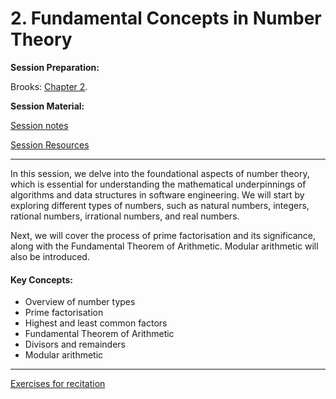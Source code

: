 # 2. Fundamental Concepts in Number Theory

**Session Preparation:**

Brooks: [Chapter 2](https://drive.google.com/file/d/1P9eidJb5qtlZgvHCtqu4uuPa5FFU0Zpn/view?usp=sharing).

**Session Material:**

[Session notes](https://drive.google.com/file/d/1WOfoAG8TILgYiRIPNvXfUiW3rcyIwhhI/view?usp=sharing)

[Session Resources](https://viaucdk-my.sharepoint.com/:f:/g/personal/rib_viauc_dk/Esf4RiApcghJpRmy7bEe1G8B_1Ljm4UIQ35KHm9GY7qCWw?e=ocpgVw)

--------------------------

In this session, we delve into the foundational aspects of number theory, which is essential for understanding the mathematical underpinnings of algorithms and data structures in software engineering. We will start by exploring different types of numbers, such as natural numbers, integers, rational numbers, irrational numbers, and real numbers. 

Next, we will cover the process of prime factorisation and its significance, along with the Fundamental Theorem of Arithmetic. Modular arithmetic will also be introduced.

#### Key Concepts:
- Overview of number types
- Prime factorisation
- Highest and least common factors
- Fundamental Theorem of Arithmetic
- Divisors and remainders
- Modular arithmetic


--------------------------

[Exercises for recitation](/02_Fundemental_concepts_in_number_theory/02_Exercises.md)